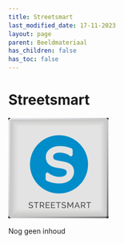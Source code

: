```yaml
---
title: Streetsmart
last_modified_date: 17-11-2023
layout: page
parent: Beeldmateriaal
has_children: false
has_toc: false
---
```


Streetsmart
===========

![](../Streetsmart_200x200.png)

Nog geen inhoud

